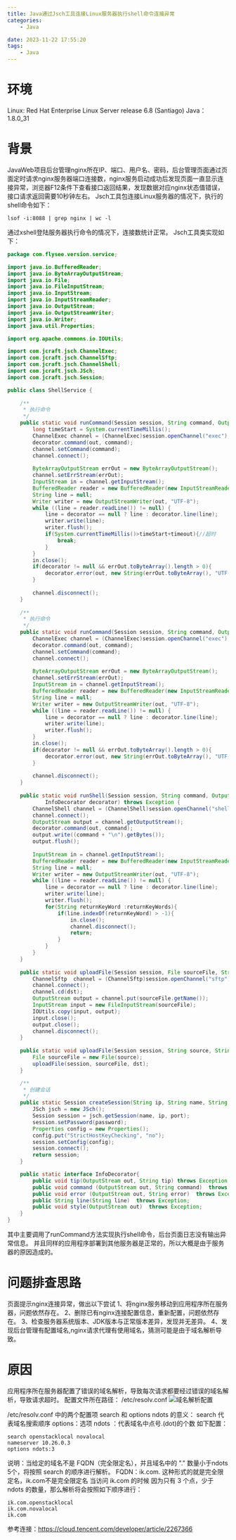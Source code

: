 ```yaml
---
title: Java通过Jsch工具连接Linux服务器执行shell命令连接异常
categories:
	- Java

date: 2023-11-22 17:55:20
tags: 
	- Java
---
```

<!-- toc -->

# <span id="inline-blue">环境</span>
Linux: Red Hat Enterprise Linux Server release 6.8 (Santiago)
Java： 1.8.0_31
# <span id="inline-blue">背景</span>
JavaWeb项目后台管理nginx所在IP、端口、用户名、密码，后台管理页面通过页面定时请求nginx服务器端口连接数，nginx服务启动成功后发现页面一直显示连接异常，浏览器F12条件下查看接口返回结果，发现数据对应nginx状态值错误，接口请求返回需要10秒钟左右。
Jsch工具包连接Linux服务器的情况下，执行的shell命令如下：
```shell
lsof -i:8088 | grep nginx | wc -l
```
通过xshell登陆服务器执行命令的情况下，连接数统计正常。
Jsch工具类实现如下：
```Java
package com.flysee.version.service;

import java.io.BufferedReader;
import java.io.ByteArrayOutputStream;
import java.io.File;
import java.io.FileInputStream;
import java.io.InputStream;
import java.io.InputStreamReader;
import java.io.OutputStream;
import java.io.OutputStreamWriter;
import java.io.Writer;
import java.util.Properties;

import org.apache.commons.io.IOUtils;

import com.jcraft.jsch.ChannelExec;
import com.jcraft.jsch.ChannelSftp;
import com.jcraft.jsch.ChannelShell;
import com.jcraft.jsch.JSch;
import com.jcraft.jsch.Session;

public class ShellService {
	
	/**
	 * 执行命令
	 */
	public static void runCommand(Session session, String command, OutputStream out, InfoDecorator decorator,int timeout) throws Exception {
		long timeStart = System.currentTimeMillis();
		ChannelExec channel = (ChannelExec)session.openChannel("exec");		
		decorator.command(out, command);
		channel.setCommand(command);
		channel.connect();
			
		ByteArrayOutputStream errOut = new ByteArrayOutputStream();
		channel.setErrStream(errOut);
		InputStream in = channel.getInputStream();  
		BufferedReader reader = new BufferedReader(new InputStreamReader(in, "UTF-8"));  
		String line = null;
		Writer writer = new OutputStreamWriter(out, "UTF-8");
		while ((line = reader.readLine()) != null) {  
			line = decorator == null ? line : decorator.line(line);
			writer.write(line);
			writer.flush();
			if(System.currentTimeMillis()>timeStart+timeout){//超时
				break;
			}
		}
		in.close();
		if(decorator != null && errOut.toByteArray().length > 0){
			decorator.error(out, new String(errOut.toByteArray(), "UTF-8"));
		}
		
        channel.disconnect();
	}
	
	/**
	 * 执行命令
	 */
	public static void runCommand(Session session, String command, OutputStream out, InfoDecorator decorator) throws Exception {
		ChannelExec channel = (ChannelExec)session.openChannel("exec");		
		decorator.command(out, command);
		channel.setCommand(command);
		channel.connect();
			
		ByteArrayOutputStream errOut = new ByteArrayOutputStream();
		channel.setErrStream(errOut);
		InputStream in = channel.getInputStream();  
		BufferedReader reader = new BufferedReader(new InputStreamReader(in, "UTF-8"));  
		String line = null;
		Writer writer = new OutputStreamWriter(out, "UTF-8");
		while ((line = reader.readLine()) != null) {  
			line = decorator == null ? line : decorator.line(line);
			writer.write(line);
			writer.flush();
		}
		in.close();
		if(decorator != null && errOut.toByteArray().length > 0){
			decorator.error(out, new String(errOut.toByteArray(), "UTF-8"));
		}
		
        channel.disconnect();
	}
	
	public static void runShell(Session session, String command, OutputStream out, String[] returnKeyWords, 
			InfoDecorator decorator) throws Exception {
		ChannelShell channel = (ChannelShell)session.openChannel("shell");		
		channel.connect();
		OutputStream output = channel.getOutputStream();
		decorator.command(out, command);
		output.write((command + "\n").getBytes());
		output.flush();			
			
		InputStream in = channel.getInputStream();  
		BufferedReader reader = new BufferedReader(new InputStreamReader(in, "UTF-8"));  
		String line = null;  
		Writer writer = new OutputStreamWriter(out, "UTF-8");
		while ((line = reader.readLine()) != null) {  
			line = decorator == null ? line : decorator.line(line);
			writer.write(line);
			writer.flush();
			for(String returnKeyWord :returnKeyWords){
				if(line.indexOf(returnKeyWord) > -1){
					in.close();
					channel.disconnect();
					return;
				}
			}
		}
	}
	
	public static void uploadFile(Session session, File sourceFile, String dst) throws Exception{
		ChannelSftp  channel = (ChannelSftp)session.openChannel("sftp");		
		channel.connect();
		channel.cd(dst);
		OutputStream output = channel.put(sourceFile.getName());
		InputStream input = new FileInputStream(sourceFile);
		IOUtils.copy(input, output);
		input.close();
        output.close();
        channel.disconnect();
	}
	
	public static void uploadFile(Session session, String source, String dst) throws Exception{
		File sourceFile = new File(source);
		uploadFile(session, sourceFile, dst);
	}

	/**
	 * 创建会话
	 */
	public static Session createSession(String ip, String name, String password, int port) throws Exception{
		JSch jsch = new JSch();
		Session session = jsch.getSession(name, ip, port);
		session.setPassword(password);
		Properties config = new Properties();  
		config.put("StrictHostKeyChecking", "no");  
		session.setConfig(config);  
		session.connect();
		return session;
	}

	public static interface InfoDecorator{
		public void tip(OutputStream out, String tip) throws Exception;
		public void command (OutputStream out, String command)  throws Exception;
		public void error (OutputStream out, String error)  throws Exception;
		public String line(String line)  throws Exception;
		public void style(OutputStream out)  throws Exception;
	}
}
```
其中主要调用了runCommand方法实现执行shell命令，后台页面日志没有输出异常信息。
并且同样的应用程序部署到其他服务器是正常的，所以大概是由于服务器的原因造成的。

# <span id="inline-blue">问题排查思路</span>
页面提示nginx连接异常，做出以下尝试
1、将nginx服务移动到应用程序所在服务器，问题依然存在。
2、删除已有nginx连接配置信息，重新配置，问题依然存在。
3、检查服务器系统版本、JDK版本与正常版本差异，发现并无差异。
4、发现后台管理有配置域名,nginx请求代理有使用域名，猜测可能是由于域名解析导致。

# <span id="inline-blue">原因</span>
应用程序所在服务器配置了错误的域名解析，导致每次请求都要经过错误的域名解析，导致请求超时。
配置文件所在路径： /etc/resolv.conf
![域名解析配置](/images/Java/Java_20231122_001.png)

/etc/resolv.conf 中的两个配置项 search 和 options ndots 的意义：
search 代表域名搜索顺序
options：选项      ndots ：代表域名中点号.(dot)的个数
如下配置：
```shell
search openstacklocal novalocal
nameserver 10.26.0.3
options ndots:3
```
说明：当给定的域名不是 FQDN（完全限定名），并且域名中的 "." 数量小于ndots 5个，将按照 search 的顺序进行解析。
FQDN：ik.com. 这种形式的就是完全限定名，ik.com不是完全限定名
当访问 ik.com 的时候 因为只有 3 个点，少于 ndots 的数量，那么解析将会按照如下顺序进行：
```shell
ik.com.openstacklocal
ik.com.novalocal
ik.com
```
参考连接：https://cloud.tencent.com/developer/article/2267366